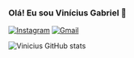 ### Olá! Eu sou Vinícius Gabriel 👋

[![Instagram](https://img.shields.io/badge/Instagram-E4405F?style=for-the-badge&logo=instagram&logoColor=white)](https://www.instagram.com/basilio.xavier1/)
[![Gmail](https://img.shields.io/badge/Gmail-D14836?style=for-the-badge&logo=gmail&logoColor=white)](viniciusbasilio102@gmail.com)

![Vinicius GitHub stats](https://github-readme-stats.vercel.app/api?username=ViniciusGbasilio&show_icons=true&theme=dracula)
